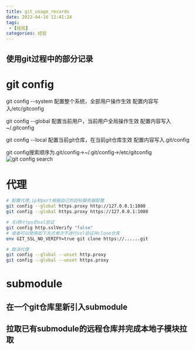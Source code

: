 ```yaml
---
title: git_usage_records
date: 2022-04-16 12:41:24
tags:
 - [经验]
categories: 经验
---
```

## 使用git过程中的部分记录
# git config
git config --system
配置整个系统，全部用户操作生效
配置内容写入/etc/gitconfig

git config --global
配置当前用户，当前用户全局操作生效
配置内容写入~/.gitconfig

git config --local
配置当前git仓库，在当前git仓库生效
配置内容写入.git/config

git config搜索顺序为.git/config->~/.git/config->/etc/gitconfig
![git config search](https://cdn.jsdelivr.net/gh/Han-Jiangtao/picgo/img/git_config_search.png)
# 代理
```bash
# 配置代理,ip和port根据自己的目标服务器配置
git config --global https.proxy http://127.0.0.1:1080
git config --global https.proxy https://127.0.0.1:1080

# 关闭https的ssl验证
git config http.sslVerify "false"
# 或者可以使用如下方式单次不进行ssl验证并clone仓库
env GIT_SSL_NO_VERIFY=true git clone https://......git

# 取消代理
git config --global --unset http.proxy
git config --global --unset https.proxy


```

# submodule
## 在一个git仓库里新引入submodule
## 拉取已有submodule的远程仓库并完成本地子模块拉取

